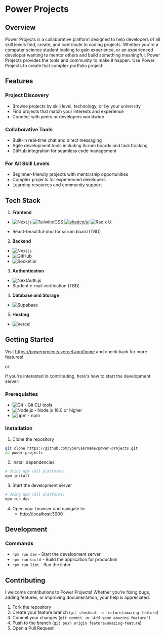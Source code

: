 # Power Projects

## Overview

Power Projects is a collaborative platform designed to help developers of all skill levels find, create, and contribute to coding projects. Whether you're a computer science student looking to gain experience, or an experienced developer wanting to mentor others and build something meaningful, Power Projects provides the tools and community to make it happen. Use Power Projects to create that complex portfolio project!

## Features

### Project Discovery

- Browse projects by skill level, technology, or by your university
- Find projects that match your interests and experience
- Connect with peers or developers worldwide

### Collaborative Tools

- Built-in real-time chat and direct messaging
- Agile development tools including Scrum boards and task tracking
- GitHub integration for seamless code management

### For All Skill Levels

- Beginner-friendly projects with mentorship opportunities
- Complex projects for experienced developers
- Learning resources and community support

## Tech Stack

1. **Frontend**

- ![Next.js](https://img.shields.io/badge/-Next.js-000000?style=flat&logo=next.js) ![TailwindCSS](https://img.shields.io/badge/-TailwindCSS-38B2AC?style=flat&logo=tailwind-css&logoColor=white) [![shadcn/ui](https://img.shields.io/badge/shadcn%2Fui-000?logo=shadcnui&logoColor=fff)](#) ![Radix UI](https://img.shields.io/badge/-Radix%20UI-161618?style=flat&logo=radix-ui)

- React-beautiful-dnd for scrum board (TBD)

2. **Backend**

- ![Next.js](https://img.shields.io/badge/-Next.js%20API-000000?style=flat&logo=next.js)
- ![GitHub](https://img.shields.io/badge/-GitHub%20OAuth-181717?style=flat&logo=github)
- ![Socket.io](https://img.shields.io/badge/-Socket.io-010101?style=flat&logo=socket.io)

3. **Authentication**

- ![NextAuth.js](https://img.shields.io/badge/-NextAuth.js-000000?style=flat&logo=next.js)
- Student e-mail verification (TBD)

4. **Database and Storage**

- ![Supabase](https://img.shields.io/badge/-Supabase-3ECF8E?style=flat&logo=supabase&logoColor=white)

5. **Hosting**

- ![Vercel](https://img.shields.io/badge/-Vercel-000000?style=flat&logo=vercel)

## Getting Started

Visit https://powerprojects.vercel.app/home and check back for more features!

or

If you're interested in contributing, here's how to start the development server:

### Prerequisites

- ![Git](https://img.shields.io/badge/-Git-F05032?style=flat&logo=git&logoColor=white) - Git CLI tools
- ![Node.js](https://img.shields.io/badge/-Node.js-339933?style=flat&logo=node.js&logoColor=white) - Node.js 18.0 or higher
- ![npm](https://img.shields.io/badge/-npm-CB3837?style=flat&logo=npm) - npm

### Installation

1. Clone the repository

```bash
git clone https://github.com/yourusername/power-projects.git
cd power-projects
```

2. Install dependencies

```bash
# Using npm (all platforms)
npm install
```

3. Start the development server

```bash
# Using npm (all platforms)
npm run dev
```

4. Open your browser and navigate to:
   - http://localhost:3000

## Development

### Commands

- `npm run dev` - Start the development server
- `npm run build` - Build the application for production
- `npm run lint` - Run the linter

## Contributing

I welcome contributions to Power Projects! Whether you're fixing bugs, adding features, or improving documentation, your help is appreciated.

1. Fork the repository
2. Create your feature branch (`git checkout -b feature/amazing-feature`)
3. Commit your changes (`git commit -m 'Add some amazing feature'`)
4. Push to the branch (`git push origin feature/amazing-feature`)
5. Open a Pull Request
